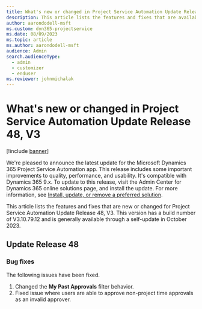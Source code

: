 ```yaml
---
title: What's new or changed in Project Service Automation Update Release 48, V3
description: This article lists the features and fixes that are available in Microsoft Dynamics 365 Project Service Automation Update Release 48, V3.
author: aarondodell-msft
ms.custom: dyn365-projectservice
ms.date: 08/09/2023
ms.topic: article
ms.author: aarondodell-msft
audience: Admin
search.audienceType: 
  - admin
  - customizer
  - enduser
ms.reviewer: johnmichalak
---
```


# What's new or changed in Project Service Automation Update Release 48, V3

[!include [banner](../includes/psa-now-project-operations.md)]

We're pleased to announce the latest update for the Microsoft Dynamics 365 Project Service Automation app. This release includes some important improvements to quality, performance, and usability. It's compatible with Dynamics 365 9.x. To update to this release, visit the Admin Center for Dynamics 365 online solutions page, and install the update. For more information, see [Install, update, or remove a preferred solution](/power-platform/admin/install-remove-preferred-solution).

This article lists the features and fixes that are new or changed for Project Service Automation Update Release 48, V3. This version has a build number of V3.10.79.12 and is generally available through a self-update in October 2023.

## Update Release 48

### Bug fixes

The following issues have been fixed.

1. Changed the **My Past Approvals** filter behavior.
2. Fixed issue where users are able to approve non-project time approvals as an invalid approver.
